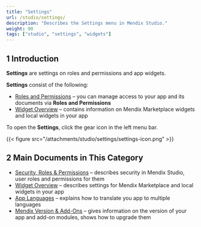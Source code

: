 ```yaml
---
title: "Settings"
url: /studio/settings/
description: "Describes the Settings menu in Mendix Studio."
weight: 90
tags: ["studio", "settings", "widgets"]
---
```


## 1 Introduction

**Settings** are settings on roles and permissions and app widgets. 

**Settings** consist of the following:

* [Roles and Permissions](/studio/settings-security/) – you can manage access to your app and its documents via **Roles and Permissions**
* [Widget Overview](/studio/settings-widget-overview/) – contains information on Mendix Marketplace widgets and local widgets in your app

To open the **Settings**, click the gear icon in the left menu bar.

{{< figure src="/attachments/studio/settings/settings-icon.png" >}}

## 2 Main Documents in This Category

* [Security, Roles & Permissions](/studio/settings-security/) – describes security in Mendix Studio, user roles and permissions for them
* [Widget Overview](/studio/settings-widget-overview/) – describes settings for Mendix Marketplace and local widgets in your app
* [App Languages](/studio/settings-languages/) – explains how to translate you app to multiple languages
* [Mendix Version & Add-Ons](/studio/settings-version-and-add-ons/) – gives information on the version of your app and add-on modules, shows how to upgrade them
